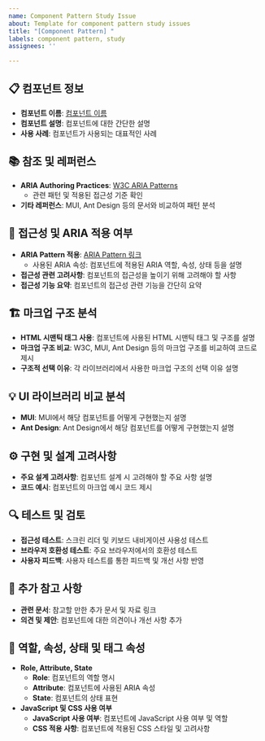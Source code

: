 ```yaml
---
name: Component Pattern Study Issue
about: Template for component pattern study issues
title: "[Component Pattern] "
labels: component pattern, study
assignees: ''

---
```


## 📋 컴포넌트 정보

- **컴포넌트 이름**: [컴포넌트 이름](링크)
- **컴포넌트 설명**: 컴포넌트에 대한 간단한 설명
- **사용 사례**: 컴포넌트가 사용되는 대표적인 사례

## 📚 참조 및 레퍼런스

- **ARIA Authoring Practices**: [W3C ARIA Patterns](https://www.w3.org/WAI/ARIA/apg/patterns/)
  - 관련 패턴 및 적용된 접근성 기준 확인
- **기타 레퍼런스**: MUI, Ant Design 등의 문서와 비교하여 패턴 분석

## 📝 접근성 및 ARIA 적용 여부

- **ARIA Pattern 적용**: [ARIA Pattern 링크](링크)
  - 사용된 ARIA 속성: 컴포넌트에 적용된 ARIA 역할, 속성, 상태 등을 설명
- **접근성 관련 고려사항**: 컴포넌트의 접근성을 높이기 위해 고려해야 할 사항
- **접근성 기능 요약**: 컴포넌트의 접근성 관련 기능을 간단히 요약

## 🏗️ 마크업 구조 분석

- **HTML 시맨틱 태그 사용**: 컴포넌트에 사용된 HTML 시맨틱 태그 및 구조를 설명
- **마크업 구조 비교**: W3C, MUI, Ant Design 등의 마크업 구조를 비교하여 코드로 제시
- **구조적 선택 이유**: 각 라이브러리에서 사용한 마크업 구조의 선택 이유 설명

## 💡 UI 라이브러리 비교 분석

- **MUI**: MUI에서 해당 컴포넌트를 어떻게 구현했는지 설명
- **Ant Design**: Ant Design에서 해당 컴포넌트를 어떻게 구현했는지 설명

## ⚙️ 구현 및 설계 고려사항

- **주요 설계 고려사항**: 컴포넌트 설계 시 고려해야 할 주요 사항 설명
- **코드 예시**: 컴포넌트의 마크업 예시 코드 제시

## 🔍 테스트 및 검토

- **접근성 테스트**: 스크린 리더 및 키보드 내비게이션 사용성 테스트
- **브라우저 호환성 테스트**: 주요 브라우저에서의 호환성 테스트
- **사용자 피드백**: 사용자 테스트를 통한 피드백 및 개선 사항 반영

## 📌 추가 참고 사항

- **관련 문서**: 참고할 만한 추가 문서 및 자료 링크
- **의견 및 제안**: 컴포넌트에 대한 의견이나 개선 사항 추가

## 🎯 역할, 속성, 상태 및 태그 속성

- **Role, Attribute, State**
  - **Role**: 컴포넌트의 역할 명시
  - **Attribute**: 컴포넌트에 사용된 ARIA 속성
  - **State**: 컴포넌트의 상태 표현
- **JavaScript 및 CSS 사용 여부** 
  - **JavaScript 사용 여부**: 컴포넌트에 JavaScript 사용 여부 및 역할
  - **CSS 적용 사항**: 컴포넌트에 적용된 CSS 스타일 및 고려사항